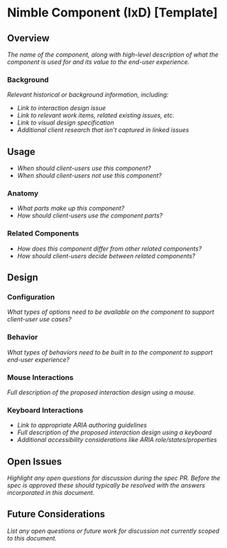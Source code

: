 # Nimble Component (IxD) [Template]

## Overview
*The name of the component, along with high-level description of what the component is used for and its value to the end-user experience.*

### Background
*Relevant historical or background information, including:*
- *Link to interaction design issue*
- *Link to relevant work items, related existing issues, etc.*
- *Link to visual design specification*
- *Additional client research that isn't captured in linked issues*

## Usage
- *When should client-users use this component?*
- *When should client-users not use this component?*

### Anatomy
- *What parts make up this component?*
- *How should client-users use the component parts?*

### Related Components
- *How does this component differ from other related components?*
- *How should client-users decide between related components?*

## Design
### Configuration
*What types of options need to be available on the component to support client-user use cases?*

### Behavior
*What types of behaviors need to be built in to the component to support end-user experience?*

### Mouse Interactions
*Full description of the proposed interaction design using a mouse.*

### Keyboard Interactions
- *Link to appropriate ARIA authoring guidelines*
- *Full description of the proposed interaction design using a keyboard*
- *Additional accessibility considerations like ARIA role/states/properties*

## Open Issues
*Highlight any open questions for discussion during the spec PR. Before the spec is approved these should typically be resolved with the answers incorporated in this document.*

## Future Considerations
*List any open questions or future work for discussion not currently scoped to this document.*